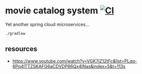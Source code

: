 # movie catalog system [![CI](https://github.com/daggerok/movie-catalog-system/workflows/CI/badge.svg)](https://github.com/daggerok/movie-catalog-system/actions?query=workflow%3ACI)
Yet another spring cloud microservices...

```bash
./gradlew
```

## resources
<!--
* [Official Gradle documentation](https://docs.gradle.org)
* [Spring Boot Gradle Plugin Reference Guide](https://docs.spring.io/spring-boot/docs/2.3.0.M4/gradle-plugin/reference/html/)
* [Create an OCI image](https://docs.spring.io/spring-boot/docs/2.3.0.M4/gradle-plugin/reference/html/#build-image)
* [Coroutines section of the Spring Framework Documentation](https://docs.spring.io/spring/docs/5.2.5.RELEASE/spring-framework-reference/languages.html#coroutines)
* [Cloud LoadBalancer](https://cloud.spring.io/spring-cloud-static/spring-cloud-commons/current/reference/html/#spring-cloud-loadbalancer)
* [Spring Configuration Processor](https://docs.spring.io/spring-boot/docs/2.2.6.RELEASE/reference/htmlsingle/#configuration-metadata-annotation-processor)
* [Thymeleaf](https://docs.spring.io/spring-boot/docs/2.2.6.RELEASE/reference/htmlsingle/#boot-features-spring-mvc-template-engines)
* [Client-side load-balancing with Spring Cloud LoadBalancer](https://spring.io/guides/gs/spring-cloud-loadbalancer/)
* [Handling Form Submission](https://spring.io/guides/gs/handling-form-submission/)
* [Using Spring Cloud Gateway](https://github.com/spring-cloud-samples/spring-cloud-gateway-sample)
* [Gradle Build Scans – insights for your project's build](https://scans.gradle.com#gradle)
-->
* https://www.youtube.com/watch?v=VGK7iZ12tFc&list=PLqq-6Pq4lTTZSKAFG6aCDVDP86Qx4lNas&index=5&t=113s

